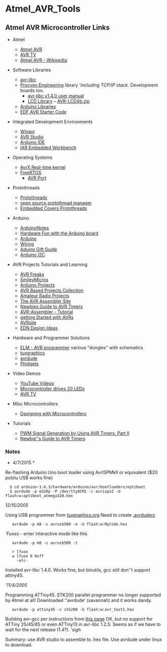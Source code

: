 # Atmel_AVR_Tools
## Atmel AVR Microcontroller Links

 * Atmel
   * [Atmel AVR](http://www.atmel.com/products/AVR/)
   * [AVR TV](http://www.avrtv.com/)
   * [Atmel AVR - Wikipedia](http://en.wikipedia.org/wiki/Atmel_AVR)

 * Software Libraries
   * [avr-libc](http://www.nongnu.org/avr-libc/)
   * [Procyon Engineering](http://hubbard.engr.scu.edu/embedded/avr/avrlib/index.html)
  library _'including TCP/IP stack_.  Development boards too.
     * [avr-libc v1.4.0 user manual](http://joule.bu.edu/~hazen/avr-libc-user-manual-1.4.0/)
     * [LCD Library](http://winavr.scienceprog.com/example-avr-projects/avr-4-bit-lcd-interface-library.html)
 &ndash; [AVR-LCD4b.zip](http://joule.bu.edu/~hazen/AVR/AVR-LCD4b.zip)
   * [Arduino Libraries](http://arduino.cc/en/Reference/Libraries)
   * [EDF AVR Starter Code](http://ohm.bu.edu/~pbohn/__Engineering_Reference/AVR_Starter_Code/avr_starter_code.zip)


 * Integrated Development Environments
   * [Winavr](http://winavr.sourceforge.net/)
   * [AVR Studio](http://www.atmel.com/dyn/products/tools_v2.asp?family_id=607)
   * [Arduino IDE](http://arduino.cc/en/Main/Software)
   * [IAR Embedded Workbench](http://www.iar.com/ewavr)

 * Operating Systems
   * [AvrX Real-time kernel](http://www.barello.net/avrx/AvrX-2.6/index.htm)
   * [FreeRTOS](http://www.freertos.org/)
     * [AVR Port](http://www.freertos.org/a00098.html)

 * Protothreads
   * [Protothreads](http://www.sics.se/~adam/pt/)
   * [open source protothread manager](http://protothread.wiki.sourceforge.net/)
   * [Embedded Covers Protothreads](http://www.embedded.com/2008/0805)

 * Arduino
   * [ArduinoNotes](ArduinoNotes.md)
   * [Hardware Fun with the Arduino board](http://lwn.net/Articles/262721/)
   * [Arduino](http://arduino.cc/)
   * [Wiring](http://wiring.org.co/)
   * [Aduino Gift Guide](http://blog.makezine.com/archive/2008/11/aduino_gift_guide.html)
   * [Arduino I2C](http://www.neufeld.newton.ks.us/electronics/?p=241)

 * AVR Projects Tutorials and Learning
   * [AVR Freaks](http://www.avrfreaks.net/)
   * [SmileyMicros](http://www.smileymicros.com/)
   * [Arduino Projects](http://www.tigoe.net/pcomp/code/category/category/arduinowiring/page/6)
   * [AVR Based Projects Collection](http://www.avrbox.com/)
   * [Amateur Radio Projects](http://sharon.esrac.ele.tue.nl/mirrors/zl1bpu/micro/index.htm)
   * [The AVR Assembler Site](http://avr-asm.tripod.com/)
   * [Newbies Guide to AVR Timers](http://www.avrfreaks.net/index.php?name=PNphpBB2&file=viewtopic&t=50106)
   * [AVR-Assembler - Tutorial](http://www.avr-asm-tutorial.net/)
   * [getting Started with AVRs](http://www.evilmadscientist.com/article.php/avrstuff)
   * [AVRsite](http://www.serasidis.gr)
   * [EDN Design Ideas](http://www.edn.com/search/SiteDesignIdeas?q=AVR&s=&t=)

 * Hardware and Programmer Solutions
   * [ELM - AVR programmer](http://elm-chan.org/works/avrx/report_e.html)
various "dongles" with schematics
   * [tuxgraphics](http://tuxgraphics.org/)
   * [avrdude](http://www.nongnu.org/avrdude/)
   * [Phidgets](http://www.phidgets.com/)

 * Video Demos
   * [YouTube Videos](http://www.youtube.com/results?search_query=avr+atmel&page=6)
   * [Microcontroller drives 20 LEDs](http://www.edn.com/article/CA6483826.html?spacedesc=designideas&industryid=44217)
   * [AVR TV](http://www.avrtv.com/)

 * Misc Microcontrollers
   * [Designing with Microcontrollers](http://instruct1.cit.cornell.edu/courses/ee476/)

 * Tutorials
   * [PWM Signal Generation by Using AVR Timers. Part II](http://extremeelectronics.co.in/avr-tutorials/pwm-signal-generation-by-using-avr-timers-part-ii/)
   * [Newbie''s Guide to AVR Timers](http://www.avrfreaks.net/index.php?name=PNphpBB2&file=viewtopic&t=50106)


### Notes

* 4/7/2015 *

Re-flashing Arduino Uno boot loader using AvrISPMkII or equivalent ($20 pololu USB works fine)

```
  $ cd arduino-1.6.3/hardware/arduino/avr/bootloaders/optiboot
  $ avrdude -p m328p -P /dev/ttyACM1 -c avrispv2 -U flash:w:optiboot_atmega328.hex
```

*12/15/2005*

Using USB programmer from [tuxgraphics.org](http://www.tuxgraphics.org)
Need to create [.avrduderc](.avrduderc.md)

```
   avrdude -p m8 -c avrusb500 -e -U flash:w:MyCode.hex

```
_'Fuses_ - enter interactive mode like this

```
   avrdude -p m8 -c avrusb500 -t

```
```
   r lfuse
   w lfuse 0 0xff
     -etc-

```
Installed avr-libc 1.4.0.  Works fine, but binutils, gcc still don''t support attiny45.

*'11/4/2005*

Programming ATTiny45.  STK200 parallel programmer no longer supported by Atmel at all!
Downloaded ''avrdude' (savannah) and it works dandy.

```
   avrdude -p attiny45 -c stk200 -U flash:w:avr_test1.hex

```
Building avr-gcc per instructions from
[this page](http://slacy.com/avr/compiler.html)
OK, but no support for ATTiny 25/45/85 or even ATTiny13 in avr-libc 1.2.5.
Seems as if we have to wait for the next release (1.4?).  _'sigh_

Summary:  use AVR studio to assemble to .hex file.  Use avrdude under linux to download.

